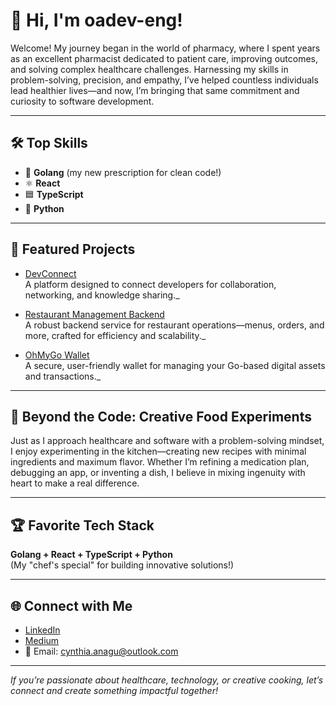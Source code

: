 # 👋 Hi, I'm oadev-eng!

Welcome! My journey began in the world of pharmacy, where I spent years as an excellent pharmacist dedicated to patient care, improving outcomes, and solving complex healthcare challenges. Harnessing my skills in problem-solving, precision, and empathy, I’ve helped countless individuals lead healthier lives—and now, I’m bringing that same commitment and curiosity to software development.

---

## 🛠️ Top Skills

- 🦾 **Golang** (my new prescription for clean code!)
- ⚛️ **React**
- 🟦 **TypeScript**
- 🐍 **Python**

---

## 🚀 Featured Projects

- [DevConnect](https://github.com/oadev-eng/devconnect)  
   A platform designed to connect developers for collaboration, networking, and knowledge sharing._

- [Restaurant Management Backend](https://github.com/oadev-eng/Restaurant-backend)  
   A robust backend service for restaurant operations—menus, orders, and more, crafted for efficiency and scalability._

- [OhMyGo Wallet](https://github.com/oadev-eng/ohMyGo-Wallet)  
   A secure, user-friendly wallet for managing your Go-based digital assets and transactions._

---

## 🍳 Beyond the Code: Creative Food Experiments

Just as I approach healthcare and software with a problem-solving mindset, I enjoy experimenting in the kitchen—creating new recipes with minimal ingredients and maximum flavor. Whether I’m refining a medication plan, debugging an app, or inventing a dish, I believe in mixing ingenuity with heart to make a real difference.

---

## 🏆 Favorite Tech Stack

**Golang + React + TypeScript + Python**  
(My "chef's special" for building innovative solutions!)

---

## 🌐 Connect with Me

- [LinkedIn](https://www.linkedin.com/in/cynthia-anagu-94667735a)
- [Medium](https://medium.com/@cynthia.anagu)
- 📧 Email: cynthia.anagu@outlook.com

---

_If you’re passionate about healthcare, technology, or creative cooking, let’s connect and create something impactful together!_
